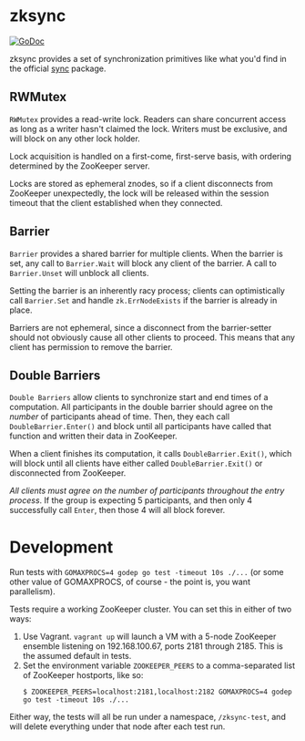 # zksync #

[![GoDoc](http://godoc.internal.justin.tv/code.justin.tv/spencer/zksync?status.svg)](http://godoc.internal.justin.tv/code.justin.tv/spencer/zksync)

zksync provides a set of synchronization primitives like what you'd
find in the official [sync](http://golang.org/pkg/sync/) package.

## RWMutex ##

`RWMutex` provides a read-write lock. Readers can share concurrent
access as long as a writer hasn't claimed the lock. Writers must be
exclusive, and will block on any other lock holder.

Lock acquisition is handled on a first-come, first-serve basis, with
ordering determined by the ZooKeeper server.

Locks are stored as ephemeral znodes, so if a client disconnects from
ZooKeeper unexpectedly, the lock will be released within the session
timeout that the client established when they connected.

## Barrier ##

`Barrier` provides a shared barrier for multiple clients. When the
barrier is set, any call to `Barrier.Wait` will block any client of
the barrier. A call to `Barrier.Unset` will unblock all clients.

Setting the barrier is an inherently racy process; clients can
optimistically call `Barrier.Set` and handle `zk.ErrNodeExists` if the
barrier is already in place.

Barriers are not ephemeral, since a disconnect from the barrier-setter
should not obviously cause all other clients to proceed. This means
that any client has permission to remove the barrier.


## Double Barriers ##

`Double Barriers` allow clients to synchronize start and end times of
a computation. All participants in the double barrier should agree on
the _number_ of participants ahead of time. Then, they each call
`DoubleBarrier.Enter()` and block until all participants have called
that function and written their data in ZooKeeper.

When a client finishes its computation, it calls
`DoubleBarrier.Exit()`, which will block until all clients have either
called `DoubleBarrier.Exit()` or disconnected from ZooKeeper.

_All clients must agree on the number of participants throughout the
entry process_. If the group is expecting 5 participants, and then
only 4 successfully call `Enter`, then those 4 will all block forever.

# Development #

Run tests with `GOMAXPROCS=4 godep go test -timeout 10s ./...` (or
some other value of GOMAXPROCS, of course - the point is, you want
parallelism).

Tests require a working ZooKeeper cluster. You can set this in either
of two ways:
 1. Use Vagrant. `vagrant up` will launch a VM with a 5-node ZooKeeper
    ensemble listening on 192.168.100.67, ports 2181
    through 2185. This is the assumed default in tests.
 2. Set the environment variable `ZOOKEEPER_PEERS` to a
    comma-separated list of ZooKeeper hostports, like so:
    ```
    $ ZOOKEEPER_PEERS=localhost:2181,localhost:2182 GOMAXPROCS=4 godep go test -timeout 10s ./...
    ```

Either way, the tests will all be run under a namespace,
`/zksync-test`, and will delete everything under that node after each
test run.
